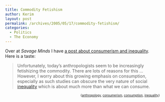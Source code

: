 ```yaml
---
title: Commodity Fetishism
author: Kerim
layout: post
permalink: /archives/2005/05/17/commodity-fetishism/
categories:
  - Politics
  - The Economy
---
```

Over at *Savage Minds* I have <a href="http://savageminds.org/2005/05/17/commodity-fetishism/" onclick="_gaq.push(['_trackEvent', 'outbound-article', 'http://savageminds.org/2005/05/17/commodity-fetishism/', 'a post about consumerism and inequality']);" >a post about consumerism and inequality</a>. Here is a taste:

> Unfortunately, today’s anthropologists seem to be increasingly fetishizing the commodity. There are lots of reasons for this &#8230; However, I worry about this growing emphasis on consumption, especially as such studies can obscure the very nature of social <a href="http://wiki.oxus.net/Inequality" onclick="_gaq.push(['_trackEvent', 'outbound-article', 'http://wiki.oxus.net/Inequality', 'inequality']);" >inequality</a> which is about much more than what we can consume.

<!-- technorati tags start -->

<div style="text-align:right;">
  <span style="font-size:x-small;">{<a href="http://technorati.com/tag/anthropology" onclick="_gaq.push(['_trackEvent', 'outbound-article', 'http://technorati.com/tag/anthropology', 'anthropology']);"  rel="tag">anthropology</a>, <a href="http://technorati.com/tag/consumerism" onclick="_gaq.push(['_trackEvent', 'outbound-article', 'http://technorati.com/tag/consumerism', 'consumerism']);"  rel="tag">consumerism</a>, <a href="http://technorati.com/tag/consumption" onclick="_gaq.push(['_trackEvent', 'outbound-article', 'http://technorati.com/tag/consumption', 'consumption']);"  rel="tag">consumption</a>, <a href="http://technorati.com/tag/inequality" onclick="_gaq.push(['_trackEvent', 'outbound-article', 'http://technorati.com/tag/inequality', 'inequality']);"  rel="tag">inequality</a>}</span>


<!-- technorati tags end -->

